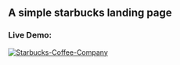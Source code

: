 ## A simple starbucks landing page

### Live Demo:

[![Starbucks-Coffee-Company](https://github.com/MohamedAbirou/Starbucks-Homepage/assets/109366637/fb1372e4-c8a3-4c47-b180-c03eac772307)](https://starbucks-w4vo.onrender.com/)
